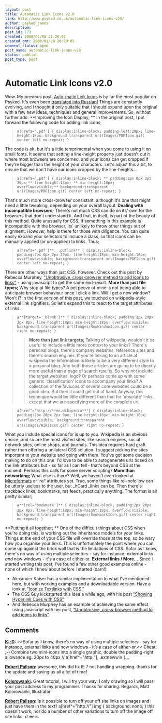 ```yaml
---
layout: post
title: Automatic Link Icons v2.0
link: http://www.psyked.co.uk/automatic-link-icons-v20/
author: psyked_james
description: 
post_id: 173
created: 2008/01/08 21:20:05
created_gmt: 2008/01/08 20:20:05
comment_status: open
post_name: automatic-link-icons-v20
status: publish
post_type: post
---
```


# Automatic Link Icons v2.0

Wow. My previous post, [Auto-matic Link Icons](/css/auto-matic-link-icons.htm) is by far the most popular on Psyked. It's even been [translated into Russian!](http://blog.bagg.spb.ru/2007/11/148/) Things are constantly evolving, and I thought it only suitable that I should expand upon the original with a few new ideas, techniques and general improvements. So, without further ado: **Improving the Icon Display; ** In the original post, I put forward the following code for adding link icons;

> `a[href$='.pdf'] { display:inline-block; padding-left:20px; line-height:18px; background:transparent url(Images/PDFIcon.gif) center left no-repeat; }`

The code is ok, but it's a little temprimental when you come to using it on small fonts. It seems that setting a line-height property just doesn't cut it where most browsers are concerned, and your icons can get cropped if they're bigger than the height of your characters. Let's adjust this a bit, to ensure that we don't have our icons cropped by the line-heights... 

> `a[href$='.pdf'] { display:inline-block; ** padding:2px 0px 2px 20px;** line-height:18px; ** min-height:18px; overflow:visible;** background:transparent url(Images/PDFIcon.gif) center left no-repeat; }`

That's much more cross-browser consistant, although it's one that might need a little tweaking, depending on your overall layout. **Dealing with incompatible browsers;** There's not much CSS can do on its' own for the browsers that don't understand it. And that, in itself, is part of the beauty of this method. Quite unusually for CSS, if something in this example is incompatible with the browser, its' unlikely to throw other things out of alignment. _However,_ help is there for those with diligence. You can quite easily expand your selectors to include a class, so that icons can be manually applied (or un-applied) to links. Thus; 

> `a[href$='.pdf']**, .pdflink** { display:inline-block; padding:2px 0px 2px 20px; line-height:18px; min-height:18px; overflow:visible; background:transparent url(Images/PDFIcon.gif) center left no-repeat; }`

There are other ways than just CSS, however. Check out this post by Rebecca Murphey, ["Unobtrusive, cross-browser method to add icons to links"](http://blog.rebeccamurphey.com/2008/01/06/unobtrusive-cross-browser-add-filetype-icon-link-javascript-jquery/#comment-36) \- using javascript to get the same end-result. **More than just file types;** Why stop at file types? A pet peeve of mine is not being able to anticipate browser behaviour once I click a link. Will I get a new window? Won't I? In the first version of this post, we touched on wikipedia-style external link signifiers. So let's expand this to react to the target attributes of links. 

> `a**[target='_blank']** { display:inline-block; padding:2px 20px 2px 0px; line-height:18px; min-height:18px; overflow:visible;` ` background:transparent url(Images/NewWindowIcon.gif) center right no-repeat; }`

> > **More than just link targets;** Talking of wikipedia, wouldn't it be useful to include a little more context to your links? There's personal blogs, there's company websites, reference sites and there's search engines. If you're linking to an article at wikipedia the information is likely to be a very different style to a personal blog. And both those articles are going to be directly more useful than a page of search results. So why not include the target websites' logo? Or perhaps come up with some generic 'classification' icons to accompany your links? A collection of the favicons of several core websites could be a good idea. But then it could get out of hand. Anyway, this technique would be little different than that for 'absolute' links, except that we are specifying more of the complete url; 

> `a[href^="http://**en.wikipedia**"] { display:inline-block; padding:2px 20px 2px 0px; line-height:18px; min-height:18px; overflow:visible;` ` background:transparent url(Images/WikiIcon.gif) center right no-repeat;` }

What you include special icons for is up to you. Wikipedia is an obvious choice, and so are the most visited sites, like search engines, social network sites, online shops, and journals. This idea requires hard graft rather than offering a unilateral CSS solution. I suggest picking the sites important to your website and going with them. You've got some decision making to do on this one. I'd love to be able to autogenerate urls based on the link attributes but - so far as I can tell - that's beyond CSS at the moment. Perhaps this calls for some server scripting? **More than networking;** What else is there? Well, we haven't even looked at [Microformats](http://microformats.org) or '_rel_' attributes yet. True, some things like rel-nofollow can be utterly useless to the user, but _hCard _links can be. Then there's trackback links, bookmarks, rss feeds, practically anything. The format is all pretty similar; 

> `a**[rel='bookmark']** { display:inline-block; padding:2px 20px 2px 0px; line-height:18px; min-height:18px; overflow:visible;` ` background:transparent url(Images/BookmarkIcon.gif) center right no-repeat; }`

**Putting it all together; ** One of the difficult things about CSS when you're doing this, is working out the inheritance models for your links. Things at the end of your CSS file will override those at the top, so be wary how you organise your links. This is unfortunately the point where you can come up against the brick wall that is the limitations of CSS. Sofar as I know, there's no way of using multiple selectors - say for instance, external links _and_ new windows - it's a case of either-or. **External links / More...** Since I started writing this post, I've found a few other good examples online - none of which I knew about before I started (darn!) 

  * Alexander Kaiser has a similar implimentation to what I've mentioned here, but with working examples and a downloadable version. Have a look at ["Iconize Textlinks with CSS."](http://pooliestudios.com/projects/iconize/)
  * The CSS Guy kickstarted this idea a while ago, with his post ["Showing Hyperlink Cues with CSS"](http://www.askthecssguy.com/2006/12/showing_hyperlink_cues_with_cs_1.html)
  * And Rebecca Murphey has an example of achieving the same effect using javascript with her post, ["Unobtrusive, cross-browser method to add icons to links"](http://blog.rebeccamurphey.com/2008/01/06/unobtrusive-cross-browser-add-filetype-icon-link-javascript-jquery/#comment-36)

## Comments

**[K:-D](#269 "2009-02-06 02:07:00"):** >>Sofar as I know, there’s no way of using multiple selectors - say for instance, external links and new windows - it’s a case of either-or.<< Cheat! ;-) Combine two mini-icons into a single graphic, double the padding-right allowance eg. 20px to 40px // a[href^="http:"], .extnewwin {...

**[Robert Pallson](#270 "2009-06-27 01:00:58"):** awesome, this did fix IE 7 not handling wrapping. thanks for the update and saving us all a lot of time!

**[Kolorowanki](#271 "2009-06-29 17:32:14"):** Great tutorial, I will try your way. I only drawing so I will pass your post address to my programmer. Thanks for sharing. Regards, Matt Kolorowanki, Illustrator

**[Robert Pallson](#272 "2009-06-30 01:46:08"):** Is it possible to turn off your off site links on images and just have them in the text? a[href^="http://"] img { background: none; } this doesn't work, nor do a number of other variations to turn off the image off site links. cheers

